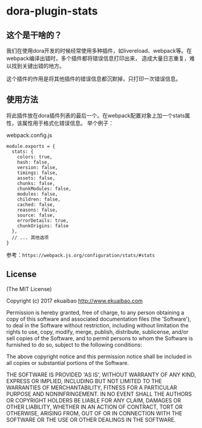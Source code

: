 dora-plugin-stats
=========

## 这个是干啥的？

我们在使用dora开发的时候经常使用多种插件，如livereload、webpack等。在webpack编译出错时，多个插件都将错误信息打印出来，
造成大量日志重复，难以找到关键出错的地方。

这个插件的作用是将其他插件的错误信息都沉默掉，只打印一次错误信息。

## 使用方法

将此插件放在dora插件列表的最后一个。在webpack配置对象上加一个stats属性，该属性用于格式化错误信息。
举个例子：

webpack.config.js
```
module.exports = {
  stats: {
    colors: true,
    hash: false,
    version: false,
    timings: false,
    assets: false,
    chunks: false,
    chunkModules: false,
    modules: false,
    children: false,
    cached: false,
    reasons: false,
    source: false,
    errorDetails: true,
    chunkOrigins: false
  },
  // ... 其他选项
}
```

参考：`https://webpack.js.org/configuration/stats/#stats`

License
-------

(The MIT License)

Copyright (c) 2017 ekuaibao http://www.ekuaibao.com

Permission is hereby granted, free of charge, to any person obtaining
a copy of this software and associated documentation files (the
'Software'), to deal in the Software without restriction, including
without limitation the rights to use, copy, modify, merge, publish,
distribute, sublicense, and/or sell copies of the Software, and to
permit persons to whom the Software is furnished to do so, subject to
the following conditions:

The above copyright notice and this permission notice shall be
included in all copies or substantial portions of the Software.

THE SOFTWARE IS PROVIDED 'AS IS', WITHOUT WARRANTY OF ANY KIND,
EXPRESS OR IMPLIED, INCLUDING BUT NOT LIMITED TO THE WARRANTIES OF
MERCHANTABILITY, FITNESS FOR A PARTICULAR PURPOSE AND NONINFRINGEMENT.
IN NO EVENT SHALL THE AUTHORS OR COPYRIGHT HOLDERS BE LIABLE FOR ANY
CLAIM, DAMAGES OR OTHER LIABILITY, WHETHER IN AN ACTION OF CONTRACT,
TORT OR OTHERWISE, ARISING FROM, OUT OF OR IN CONNECTION WITH THE
SOFTWARE OR THE USE OR OTHER DEALINGS IN THE SOFTWARE.
